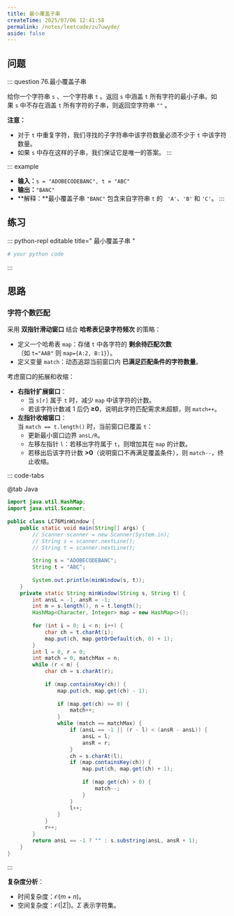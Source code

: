 ```yaml
---
title: 最小覆盖子串
createTime: 2025/07/06 12:41:58
permalink: /notes/leetcode/zu7uwyde/
aside: false
---
```


## **问题**

::: question 76.最小覆盖子串

给你一个字符串 `s` 、一个字符串 `t` 。返回 `s` 中涵盖 `t` 所有字符的最小子串。如果 `s` 中不存在涵盖 `t` 所有字符的子串，则返回空字符串 `""` 。

**注意：**

- 对于 `t` 中重复字符，我们寻找的子字符串中该字符数量必须不少于 `t` 中该字符数量。
- 如果 `s` 中存在这样的子串，我们保证它是唯一的答案。
:::

::: example

- **输入：**`s = "ADOBECODEBANC", t = "ABC"`
- **输出：**`"BANC"`
- **解释：**最小覆盖子串 `"BANC"` 包含来自字符串 `t` 的 ` 'A'`、`'B'` 和 `'C'`。
:::

## **练习**

::: python-repl editable title=" 最小覆盖子串 "

```python
# your python code
```

:::

## **思路**

### **字符个数匹配**

采用 **双指针滑动窗口** 结合 **哈希表记录字符频次** 的策略：

- 定义一个哈希表 `map`：存储 `t` 中各字符的 **剩余待匹配次数**（如 `t="AAB"` 则 `map={A:2, B:1}`）。
- 定义变量 `match`：动态追踪当前窗口内 **已满足匹配条件的字符数量**。

考虑窗口的拓展和收缩：

- **右指针扩展窗口**：
	- 当 `s[r]` 属于 `t` 时，减少 `map` 中该字符的计数。
	- 若该字符计数减 1 后仍 **≥0**，说明此字符匹配需求未超额，则 `match++`。
- **左指针收缩窗口**：  
	当 `match == t.length()` 时，当前窗口已覆盖 `t`：
	- 更新最小窗口边界 `ansL/R`。
	- 左移左指针 `l`：若移出字符属于 `t`，则增加其在 `map` 的计数。
	- 若移出后该字符计数 **>0**（说明窗口不再满足覆盖条件），则 `match--`，终止收缩。

::: code-tabs

@tab Java

```java
import java.util.HashMap;  
import java.util.Scanner;  
  
public class LC76MinWindow {  
    public static void main(String[] args) {  
        // Scanner scanner = new Scanner(System.in);  
        // String s = scanner.nextLine();        
        // String t = scanner.nextLine();  
        
        String s = "ADOBECODEBANC";  
        String t = "ABC";  
  
        System.out.println(minWindow(s, t));  
    }  
    private static String minWindow(String s, String t) {  
        int ansL = -1, ansR = -1;  
        int m = s.length(), n = t.length();  
        HashMap<Character, Integer> map = new HashMap<>();  
  
        for (int i = 0; i < n; i++) {  
            char ch = t.charAt(i);  
            map.put(ch, map.getOrDefault(ch, 0) + 1);  
        }  
        int l = 0, r = 0;  
        int match = 0, matchMax = n;  
        while (r < m) {  
            char ch = s.charAt(r);  
  
            if (map.containsKey(ch)) {  
                map.put(ch, map.get(ch) - 1);  
  
                if (map.get(ch) >= 0) {  
                    match++;  
                }  
                while (match == matchMax) {  
                    if (ansL == -1 || (r - l) < (ansR - ansL)) {  
                        ansL = l;  
                        ansR = r;  
                    }  
                    ch = s.charAt(l);  
                    if (map.containsKey(ch)) {  
                        map.put(ch, map.get(ch) + 1);  
  
                        if (map.get(ch) > 0) {  
                            match--;  
                        }                    
                    }                    
                    l++;  
                }            
            }            
            r++;  
        }  
        return ansL == -1 ? "" : s.substring(ansL, ansR + 1);  
    }
}
```

:::

**复杂度分析**：

- 时间复杂度：$\mathcal{O}(m+n)$。
- 空间复杂度：$\mathcal{O}(\lvert \Sigma \rvert)$。$\Sigma$ 表示字符集。